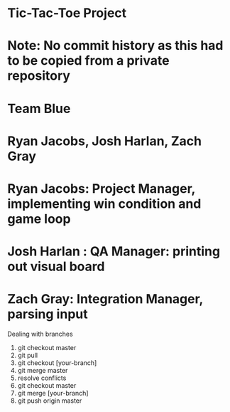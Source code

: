 # Tic-Tac-Toe Project
# Note: No commit history as this had to be copied from a private repository
# Team Blue
# Ryan Jacobs, Josh Harlan, Zach Gray

# Ryan Jacobs: Project Manager, implementing win condition and game loop
# Josh Harlan : QA Manager: printing out visual board
# Zach Gray: Integration Manager, parsing input

Dealing with branches
1. git checkout master
2. git pull
3. git checkout [your-branch]
4. git merge master
5. resolve conflicts
6. git checkout master
7. git merge [your-branch]
8. git push origin master
